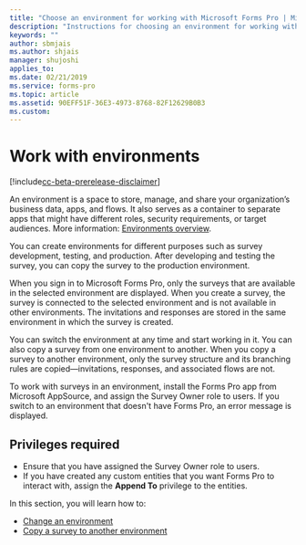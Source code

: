 ```yaml
---
title: "Choose an environment for working with Microsoft Forms Pro | MicrosoftDocs"
description: "Instructions for choosing an environment for working with Microsoft Forms Pro"
keywords: ""
author: sbmjais
ms.author: shjais
manager: shujoshi
applies_to: 
ms.date: 02/21/2019
ms.service: forms-pro
ms.topic: article
ms.assetid: 90EFF51F-36E3-4973-8768-82F12629B0B3
ms.custom: 
---
```


# Work with environments

[!include[cc-beta-prerelease-disclaimer](includes/cc-beta-prerelease-disclaimer.md)]

An environment is a space to store, manage, and share your organization’s business data, apps, and flows. It also serves as a container to separate apps that might have different roles, security requirements, or target audiences. More information: [Environments overview](https://docs.microsoft.com/en-us/power-platform/admin/environments-overview).

You can create environments for different purposes such as survey development, testing, and production. After developing and testing the survey, you can copy the survey to the production environment.

When you sign in to Microsoft Forms Pro, only the surveys that are available in the selected environment are displayed. When you create a survey, the survey is connected to the selected environment and is not available in other environments. The invitations and responses are stored in the same environment in which the survey is created. 

You can switch the environment at any time and start working in it. You can also copy a survey from one environment to another. When you copy a survey to another environment, only the survey structure and its branching rules are copied—invitations, responses, and associated flows are not.

To work with surveys in an environment, install the Forms Pro app from Microsoft AppSource, and assign the Survey Owner role to users. If you switch to an environment that doesn't have Forms Pro, an error message is displayed.

## Privileges required

- Ensure that you have assigned the Survey Owner role to users.
- If you have created any custom entities that you want Forms Pro to interact with, assign the **Append To** privilege to the entities.

In this section, you will learn how to:

- [Change an environment](change-environment.md)
- [Copy a survey to another environment](copy-survey-environment.md)




